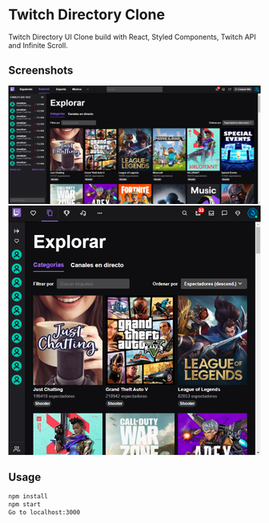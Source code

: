 # Twitch Directory Clone

Twitch Directory UI Clone build with React, Styled Components, Twitch API and Infinite Scroll.

## Screenshots

![twitch1](twitch1.png)
![twitch2](twitch2.png)

## Usage

```
npm install
npm start
Go to localhost:3000
```
